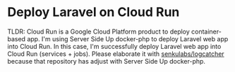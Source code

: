 # Deploy Laravel on Cloud Run

TLDR: Cloud Run is a Google Cloud Platform product to deploy container-based app. I'm using Server Side Up docker-php to deploy Laravel web app into Cloud Run. In this case, I'm successfully deploy Laravel web app into Cloud Run (services + jobs). Please elaborate it with [senkulabs/logcatcher](https://github.com/senkulabs/logcatcher) because that repository has adjust with Server Side Up docker-php.